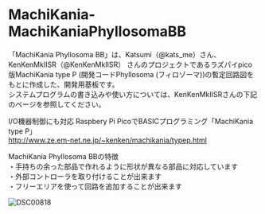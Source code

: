 # MachiKania-MachiKaniaPhyllosomaBB

「MachiKania Phyllosoma BB」は、Katsumi（@kats_me）さん、 KenKenMkIISR（@KenKenMkIISR） さんのプロジェクトであるラズパイpico版MachiKania type P (開発コードPhyllosoma (フィロゾーマ))の暫定回路図をもとに作成した、開発用基板です。<BR>
システムプログラムの書き込みや使い方については、KenKenMkIISRさんの下記のページを参照してください。<BR>

I/O機器制御にも対応 Raspbery Pi PicoでBASICプログラミング「MachiKania type P」<BR>
http://www.ze.em-net.ne.jp/~kenken/machikania/typep.html

MachiKania Phyllosoma BBの特徴<BR>
・手持ちの余った部品で作れるように形状が異なる部品に対応しています<BR>
・外部コントローラを取り付けることが出来ます<BR>
・フリーエリアを使って回路を追加することが出来ます<BR>

![DSC00818](https://user-images.githubusercontent.com/62051355/196197166-f961c888-8896-44f7-b400-dc49479100d0.JPG)
